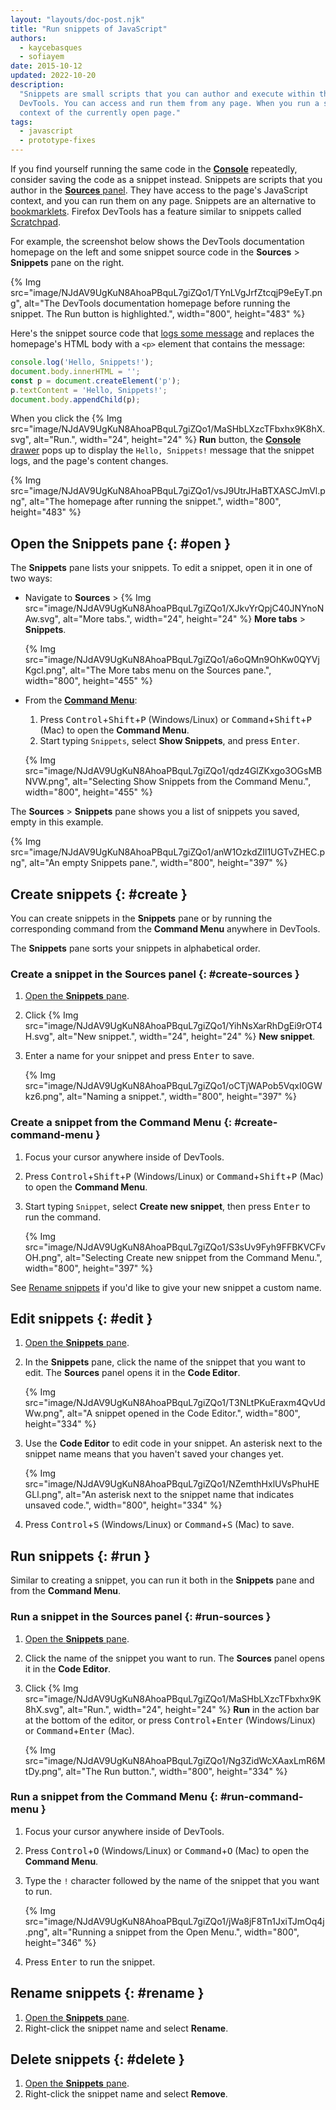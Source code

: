 ```yaml
---
layout: "layouts/doc-post.njk"
title: "Run snippets of JavaScript"
authors:
  - kaycebasques
  - sofiayem
date: 2015-10-12
updated: 2022-10-20
description:
  "Snippets are small scripts that you can author and execute within the Sources panel of Chrome
  DevTools. You can access and run them from any page. When you run a snippet, it executes from the
  context of the currently open page."
tags:
  - javascript
  - prototype-fixes
---
```


If you find yourself running the same code in the [**Console**][1] repeatedly, consider saving the
code as a snippet instead. Snippets are scripts that you author in the [**Sources** panel][2]. They
have access to the page's JavaScript context, and you can run them on any page. Snippets are an
alternative to [bookmarklets][3]. Firefox DevTools has a feature similar to snippets called
[Scratchpad][4].

For example, the screenshot below shows the DevTools documentation homepage on the left and some snippet source code in the **Sources** > **Snippets** pane on the right.

{% Img src="image/NJdAV9UgKuN8AhoaPBquL7giZQo1/TYnLVgJrfZtcqjP9eEyT.png", alt="The DevTools documentation homepage before running the snippet. The Run button is highlighted.", width="800", height="483" %}

Here's the snippet source code that [logs some message](/docs/devtools/console/log/) and replaces the homepage's HTML body with a `<p>` element that contains the message:

```js
console.log('Hello, Snippets!');
document.body.innerHTML = '';
const p = document.createElement('p');
p.textContent = 'Hello, Snippets!';
document.body.appendChild(p);
```

When you click the {% Img src="image/NJdAV9UgKuN8AhoaPBquL7giZQo1/MaSHbLXzcTFbxhx9K8hX.svg", alt="Run.", width="24", height="24" %} **Run** button, the [**Console** drawer](/docs/devtools/console/) pops up to display the `Hello, Snippets!` message that the snippet logs, and the page's content changes.

{% Img src="image/NJdAV9UgKuN8AhoaPBquL7giZQo1/vsJ9UtrJHaBTXASCJmVl.png", alt="The homepage after running the snippet.", width="800", height="483" %}

## Open the Snippets pane {: #open }

The **Snippets** pane lists your snippets. To edit a snippet, open it in one of two ways:

- Navigate to **Sources** > {% Img src="image/NJdAV9UgKuN8AhoaPBquL7giZQo1/XJkvYrQpjC40JNYnoNAw.svg", alt="More tabs.", width="24", height="24" %} **More tabs** > **Snippets**.

  {% Img src="image/NJdAV9UgKuN8AhoaPBquL7giZQo1/a6oQMn9OhKw0QYVjKgcl.png", alt="The More tabs menu on the Sources pane.", width="800", height="455" %}

- From the [**Command Menu**](/docs/devtools/command-menu/):

  1. Press <kbd>Control</kbd>+<kbd>Shift</kbd>+<kbd>P</kbd> (Windows/Linux) or <kbd>Command</kbd>+<kbd>Shift</kbd>+<kbd>P</kbd> (Mac) to open the **Command Menu**.
  1. Start typing `Snippets`, select **Show Snippets**, and press <kbd>Enter</kbd>.

  {% Img src="image/NJdAV9UgKuN8AhoaPBquL7giZQo1/qdz4GlZKxgo3OGsMBNVW.png", alt="Selecting Show Snippets from the Command Menu.", width="800", height="455" %}

The **Sources** > **Snippets** pane shows you a list of snippets you saved, empty in this example.

{% Img src="image/NJdAV9UgKuN8AhoaPBquL7giZQo1/anW1OzkdZIl1UGTvZHEC.png", alt="An empty Snippets pane.", width="800", height="397" %}

## Create snippets {: #create }

You can create snippets in the **Snippets** pane or by running the corresponding command from the **Command Menu** anywhere in DevTools.

The **Snippets** pane sorts your snippets in alphabetical order.

### Create a snippet in the Sources panel {: #create-sources }

1.  [Open the **Snippets** pane][5].
2.  Click {% Img src="image/NJdAV9UgKuN8AhoaPBquL7giZQo1/YihNsXarRhDgEi9rOT4H.svg", alt="New snippet.", width="24", height="24" %} **New snippet**.
3.  Enter a name for your snippet and press <kbd>Enter</kbd> to save.

    {% Img src="image/NJdAV9UgKuN8AhoaPBquL7giZQo1/oCTjWAPob5VqxI0GWkz6.png", alt="Naming a snippet.", width="800", height="397" %}

### Create a snippet from the Command Menu {: #create-command-menu }

1. Focus your cursor anywhere inside of DevTools.
1. Press <kbd>Control</kbd>+<kbd>Shift</kbd>+<kbd>P</kbd> (Windows/Linux) or <kbd>Command</kbd>+<kbd>Shift</kbd>+<kbd>P</kbd> (Mac) to open the **Command Menu**.
1. Start typing `Snippet`, select **Create new snippet**, then press <kbd>Enter</kbd> to run the command.

    {% Img src="image/NJdAV9UgKuN8AhoaPBquL7giZQo1/S3sUv9Fyh9FFBKVCFvOH.png", alt="Selecting Create new snippet from the Command Menu.", width="800", height="397" %}

See [Rename snippets][6] if you'd like to give your new snippet a custom name.

## Edit snippets {: #edit }

1.  [Open the **Snippets** pane][7].
1.  In the **Snippets** pane, click the name of the snippet that you want to edit. The **Sources** panel opens it in the **Code Editor**.

    {% Img src="image/NJdAV9UgKuN8AhoaPBquL7giZQo1/T3NLtPKuEraxm4QvUdWw.png", alt="A snippet opened in the Code Editor.", width="800", height="334" %}

1.  Use the **Code Editor** to edit code in your snippet. An asterisk next to the snippet name means that you haven't saved your changes yet.

    {% Img src="image/NJdAV9UgKuN8AhoaPBquL7giZQo1/NZemthHxlUVsPhuHEGLl.png", alt="An asterisk next to the snippet name that indicates unsaved code.", width="800", height="334" %}

1.   Press <kbd>Control</kbd>+<kbd>S</kbd> (Windows/Linux) or <kbd>Command</kbd>+<kbd>S</kbd> (Mac) to save.

## Run snippets {: #run }

Similar to creating a snippet, you can run it both in the **Snippets** pane and from the **Command Menu**.

### Run a snippet in the Sources panel {: #run-sources }

1.  [Open the **Snippets** pane][8].
1.  Click the name of the snippet you want to run. The **Sources** panel opens it in the **Code Editor**.
1.  Click {% Img src="image/NJdAV9UgKuN8AhoaPBquL7giZQo1/MaSHbLXzcTFbxhx9K8hX.svg", alt="Run.", width="24", height="24" %} **Run** in the action bar at the bottom of the editor,
    or press <kbd>Control</kbd>+<kbd>Enter</kbd> (Windows/Linux) or <kbd>Command</kbd>+<kbd>Enter</kbd> (Mac).

    {% Img src="image/NJdAV9UgKuN8AhoaPBquL7giZQo1/Ng3ZidWcXAaxLmR6MtDy.png", alt="The Run button.", width="800", height="334" %}

### Run a snippet from the Command Menu {: #run-command-menu }

1.  Focus your cursor anywhere inside of DevTools.
1.  Press <kbd>Control</kbd>+<kbd>O</kbd> (Windows/Linux) or <kbd>Command</kbd>+<kbd>O</kbd> (Mac) to open the **Command Menu**.
1.  Type the `!` character followed by the name of the snippet that you want to run.

    {% Img src="image/NJdAV9UgKuN8AhoaPBquL7giZQo1/jWa8jF8Tn1JxiTJmOq4j.png", alt="Running a snippet from the Open Menu.", width="800", height="346" %}

1.  Press <kbd>Enter</kbd> to run the snippet.

## Rename snippets {: #rename }

1.  [Open the **Snippets** pane][9].
1.  Right-click the snippet name and select **Rename**.

## Delete snippets {: #delete }

1.  [Open the **Snippets** pane][10].
1.  Right-click the snippet name and select **Remove**.

[1]: /docs/devtools/console
[2]: /docs/devtools/javascript/sources
[3]: https://en.wikipedia.org/wiki/Bookmarklet
[4]: https://developer.mozilla.org/docs/Tools/Scratchpad
[5]: #open
[6]: #rename
[7]: #open
[8]: #open
[9]: #open
[10]: #open
